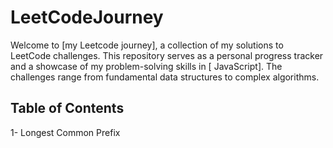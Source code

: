 # LeetCodeJourney

Welcome to [my Leetcode journey], a collection of my solutions to LeetCode challenges. This repository serves as a personal progress tracker and a showcase of my problem-solving skills in [ JavaScript]. The challenges range from fundamental data structures to complex algorithms.

## Table of Contents
1- Longest Common Prefix
